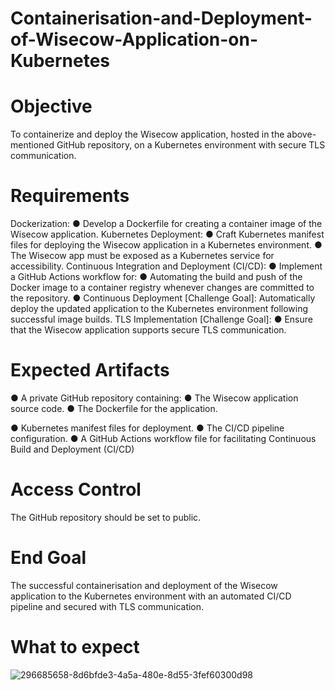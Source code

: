 # Containerisation-and-Deployment-of-Wisecow-Application-on-Kubernetes

# Objective

To containerize and deploy the Wisecow application, hosted in the
above-mentioned GitHub repository, on a Kubernetes environment with secure TLS
communication.

# Requirements

Dockerization:
● Develop a Dockerfile for creating a container image of the Wisecow
application.
Kubernetes Deployment:
● Craft Kubernetes manifest files for deploying the Wisecow application
in a Kubernetes environment.
● The Wisecow app must be exposed as a Kubernetes service for
accessibility.
Continuous Integration and Deployment (CI/CD):
● Implement a GitHub Actions workflow for:
● Automating the build and push of the Docker image to a
container registry whenever changes are committed to the
repository.
● Continuous Deployment [Challenge Goal]: Automatically
deploy the updated application to the Kubernetes environment
following successful image builds.
TLS Implementation [Challenge Goal]:
● Ensure that the Wisecow application supports secure TLS
communication.

# Expected Artifacts

● A private GitHub repository containing:
● The Wisecow application source code.
● The Dockerfile for the application.

● Kubernetes manifest files for deployment.
● The CI/CD pipeline configuration.
● A GitHub Actions workflow file for facilitating Continuous Build
and Deployment (CI/CD)

# Access Control

The GitHub repository should be set to public.

# End Goal

The successful containerisation and deployment of the Wisecow
application to the Kubernetes environment with an automated CI/CD pipeline and
secured with TLS communication.

# What to expect

![296685658-8d6bfde3-4a5a-480e-8d55-3fef60300d98](https://github.com/Athulbs26/Containerisation-and-Deployment-of-Wisecow-Application-on-Kubernetes/assets/172008871/e102cd33-71b1-40ba-a1fb-e1dff5a185c9)

